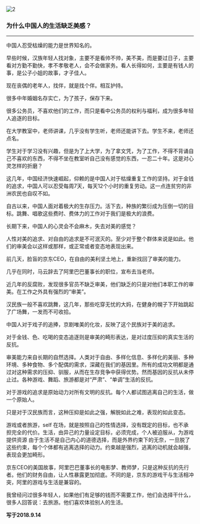 ![2](https://gitee.com/pyshi3/pyshi3_library/raw/master/2018-zhou-piano/%E7%BE%8E%E6%84%9F.jpg)

### 为什么中国人的生活缺乏美感？
---
中国人忍受枯燥的能力是世界知名的。

早些时候，汉族年轻人找对象，主要不是看帅不帅，美不美，而是要过日子，主要看对方勤不勤快，孝不孝敬老人，会不会做家务。看人长得如何，主要是有钱人的事，是公子小姐的故事，才子佳人。

现在丧偶的老年人，找伴，就是找个伴。相互护持。

很多中年婚姻名存实亡，为了孩子，保存下来。

很多公务员，不喜欢他们的工作，而只是看中公务员的权利与福利，成为很多年轻人追逐的目标。

在大学教室中，老师讲课，几乎没有学生听，老师还能讲下去。学生不来，老师还点名。

学生对于学习没有兴趣，但是为了上大学，为了拿文凭，为了工作，不得不背诵自己不喜欢的东西，不得不坐在教室听自己没有感觉的东西，一忍二十年。这是对心灵怎样的折磨？

这几年，中国经济快速崛起，仰赖的是中国人对于枯燥重复工作的坚持。对于金钱的追求，中国人可以忍受每周7天，每天12个小时的重复劳动。这一点连贫穷的非洲农民也自叹不如。

自古以来，中国人面对着极大的生存压力。活下去，种族的繁衍成为压倒一切的目标。跳舞、唱歌这些费时、费体力的工作对于我们是极大的浪费。

长期下来，中国人的心灵会不会麻木，失去对美的感觉？

人性对美的追求、对自由的追求是不可泯灭的。至少对于整个群体来说是如此。他们的审美会以这样或那样，或正常或者变态地表现出来。

前几天，脸盲的京东CEO，在自由的美利坚土地上，重新找回了审美的能力。

几乎在同时，马云辞去了阿里巴巴董事长的职位，宣布去当老师。

近几年的反腐败，发现很多官员不缺乏审美，他们缺乏的只是对他们本职工作的审美。在工作之外具有强烈的“审美”。

汉民族一般不喜欢跳舞，这几年，那些吃穿无忧的大妈，在健身的幌子下开始跳起了广场舞，一发而不可收拾。

中国人对于戏子的追捧，京剧唯美的化妆，反映了这个民族对于美的追求。

对于金钱、色、吃喝的变态追逐则是审美的畸形表达，是对过度压抑的真实生活的反抗。

审美能力来自长期的自然选择。人类对于自由、多样化信息、多样化的美丽、多种环境、多种食物、多个配偶的需求，深藏在我们的基因里。所有的成功文明都是通过对这种需求的压抑、驯服，从而在生存竞争中获得优势。然而基因的反抗从未停止过。各种游戏、舞蹈、旅游都是对“严肃”、“单调”生活的反抗。

对于游戏的追求是原始动力对所有文明的反抗。每个人都试图逃离自己的生活，做一个原始人。

只是对于汉民族而言，这种压抑是如此之强，解脱如此之难，表现的如此变态。

游戏或者旅游，self 在场，就是按照自己的性情选择，没有既定的目标，也不承担完全的代价。生活，由异己的力量设定目标，必须完成，个人被迫服从，为游戏提供资源
由于生活不是自己内心的道德选择，而是外界约束下的无奈，一旦脱了这些约束，每个个体都有逃离选择的动力。约束越是强烈，逃离的动机就会越强，表现会更加畸形。

京东CEO的美国故事，阿里巴巴董事长的电影梦、教师梦，只是这种反抗的先行者。他们的财务自由，让人性暴露更加彻底。不同的是，京东的游戏干与生活相冲突，阿里的游戏与生活是兼容的。

我曾经问过很多年轻人，如果他们有足够的钱而不需要工作，他们会选择干什么，很多人回答说：去旅游。他们喜欢体验别人的生活。

**写于2018.9.14**